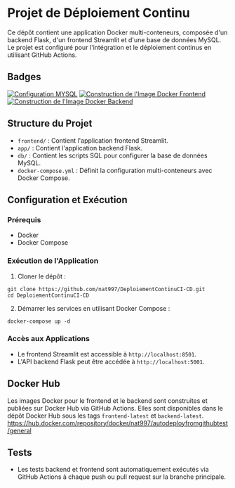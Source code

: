 # Projet de Déploiement Continu

Ce dépôt contient une application Docker multi-conteneurs, composée d'un backend Flask, d'un frontend Streamlit et d'une base de données MySQL. Le projet est configuré pour l'intégration et le déploiement continus en utilisant GitHub Actions.

## Badges

[![Configuration MYSQL](https://github.com/nat997/DeploiementContinuCI-CD/actions/workflows/mysqlsetup.yml/badge.svg)](https://github.com/nat997/DeploiementContinuCI-CD/actions/workflows/mysqlsetup.yml)
[![Construction de l'Image Docker Frontend](https://github.com/nat997/DeploiementContinuCI-CD/actions/workflows/frontend_build.yml/badge.svg)](https://github.com/nat997/DeploiementContinuCI-CD/actions/workflows/frontend_build.yml)
[![Construction de l'Image Docker Backend](https://github.com/nat997/DeploiementContinuCI-CD/actions/workflows/backend_build.yml/badge.svg)](https://github.com/nat997/DeploiementContinuCI-CD/actions/workflows/backend_build.yml)

## Structure du Projet

- `frontend/` : Contient l'application frontend Streamlit.
- `app/` : Contient l'application backend Flask.
- `db/` : Contient les scripts SQL pour configurer la base de données MySQL.
- `docker-compose.yml` : Définit la configuration multi-conteneurs avec Docker Compose.

## Configuration et Exécution

### Prérequis
- Docker
- Docker Compose

### Exécution de l'Application

1. Cloner le dépôt :
```
git clone https://github.com/nat997/DeploiementContinuCI-CD.git
cd DeploiementContinuCI-CD
```
2. Démarrer les services en utilisant Docker Compose :
```
docker-compose up -d
```
### Accès aux Applications
- Le frontend Streamlit est accessible à `http://localhost:8501`.
- L'API backend Flask peut être accédée à `http://localhost:5001`.

## Docker Hub

Les images Docker pour le frontend et le backend sont construites et publiées sur Docker Hub via GitHub Actions. Elles sont disponibles dans le dépôt Docker Hub sous les tags `frontend-latest` et `backend-latest`.
https://hub.docker.com/repository/docker/nat997/autodeployfromgithubtest/general

## Tests

- Les tests backend et frontend sont automatiquement exécutés via GitHub Actions à chaque push ou pull request sur la branche principale.
